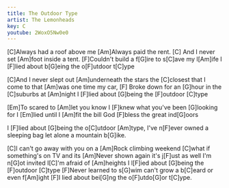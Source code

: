 ```yaml
---
title: The Outdoor Type
artist: The Lemonheads
key: C
youtube: 2WoxO5Nw0e0
---
```


[C]Always had a roof above me
[Am]Always paid the rent.
[C]  And I never set [Am]foot inside a tent.
[F]Couldn't build a f[G]ire to s[C]ave my l[Am]ife
I [F]lied about b[G]eing the o[F]utdoor t[C]ype

[C]And I never slept out
[Am]underneath the stars
the [C]closest that I come to that
[Am]was one time my car,
[F]  Broke down for an [G]hour in the [C]suburbs at [Am]night
I [F]lied about [G]being the [F]outdoor [C]type

[Em]To scared to [Am]let you know
I [F]knew what you've been [G]looking for
I [Em]lied until I [Am]fit the bill
God [F]bless the great ind[G]oors

I [F]lied about [G]being the o[C]utdoor [Am]type,
I've n[F]ever owned a sleeping bag let alone a mountain b[G]ike.

[C]I can't go away with you on a
[Am]Rock climbing weekend
[C]what if something's on TV and its
[Am]Never shown again
it's j[F]ust as well I'm n[G]ot invited I[C]'m afraid of [Am]heights
I l[F]ied about [G]being the [F]outdoor [C]type
[F]Never learned to s[G]wim can't grow a b[C]eard or even f[Am]ight
[F]I lied about bei[G]ng the o[F]utdo[G]or t[C]ype.
